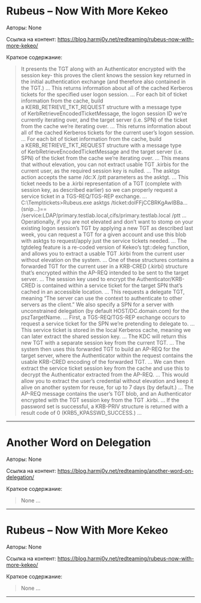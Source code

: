 # Rubeus – Now With More Kekeo

Авторы: 
None

Ссылка на контент: 
https://blog.harmj0y.net/redteaming/rubeus-now-with-more-kekeo/

Краткое содержание: 

<blockquote>
It presents the TGT along with an Authenticator encrypted with the session key- this proves the client knows the session key returned in the initial authentication exchange (and therefore also contained in the TGT.)       ...        This returns information about all of the cached Kerberos tickets for the specified user logon session.       ...        For each bit of ticket information from the cache, build a KERB_RETRIEVE_TKT_REQUEST structure with a message type of KerbRetrieveEncodedTicketMessage, the logon session ID we’re currently iterating over, and the target server (i.e. SPN) of the ticket from the cache we’re iterating over.       ...        This returns information about all of the cached Kerberos tickets for the current user’s logon session.       ...        For each bit of ticket information from the cache, build a KERB_RETRIEVE_TKT_REQUEST structure with a message type of KerbRetrieveEncodedTicketMessage and the target server (i.e. SPN) of the ticket from the cache we’re iterating over.       ...        This means that without elevation, you can not extract usable TGT .kirbis for the current user, as the required session key is nulled.       ...        The asktgs action accepts the same /dc:X /ptt parameters as the asktgt.       ...        This ticket needs to be a .kirbi representation of a TGT (complete with session key, as described earlier) so we can properly request a service ticket in a TGS-REQ/TGS-REP exchange.       ...        C:\Temp\tickets>Rubeus.exe asktgs /ticket:doIFFjCCBRKgAwIBBa...(snip...)== /service:LDAP/primary.testlab.local,cifs/primary.testlab.local /ptt       ...        Operationally, if you are not elevated and don’t want to stomp on your existing logon session’s TGT by applying a new TGT as described last week, you can request a TGT for a given account and use this blob with asktgs to request/apply just the service tickets needed.       ...        The tgtdeleg feature is a re-coded version of Kekeo’s tgt::deleg function, and allows you to extract a usable TGT .kirbi from the current user without elevation on the system.       ...        One of these structures contains a forwarded TGT for the current user in a KRB-CRED (.kirbi) structure that’s encrypted within the AP-REQ intended to be sent to the target server.       ...        The session key used to encrypt the Authenticator/KRB-CRED is contained within a service ticket for the target SPN that’s cached in an accessible location.       ...        This requests a delegate TGT, meaning “The server can use the context to authenticate to other servers as the client.” We also specify a SPN for a server with unconstrained delegation (by default HOST/DC.domain.com) for the pszTargetName.       ...        First, a TGS-REQ/TGS-REP exchange occurs to request a service ticket for the SPN we’re pretending to delegate to.       ...        This service ticket is stored in the local Kerberos cache, meaning we can later extract the shared session key.       ...        The KDC will return this new TGT with a separate session key from the current TGT.       ...        The system then uses this forwarded TGT to build an AP-REQ for the target server, where the Authenticator within the request contains the usable KRB-CRED encoding of the forwarded TGT.       ...        We can then extract the service ticket session key from the cache and use this to decrypt the Authenticator extracted from the AP-REQ.       ...        This would allow you to extract the user’s credential without elevation and keep it alive on another system for reuse, for up to 7 days (by default.)       ...        The AP-REQ message contains the user’s TGT blob, and an Authenticator encrypted with the TGT session key from the TGT .kirbi.       ...        If the password set is successful, a KRB-PRIV structure is returned with a result code of 0 (KRB5_KPASSWD_SUCCESS.)       ...       
</blockquote>

---

# Another Word on Delegation

Авторы: 
None

Ссылка на контент: 
https://blog.harmj0y.net/redteaming/another-word-on-delegation/

Краткое содержание: 

<blockquote>
None       ...       
</blockquote>

---

# Rubeus – Now With More Kekeo

Авторы: 
None

Ссылка на контент: 
https://blog.harmj0y.net/redteaming/rubeus-now-with-more-kekeo/

Краткое содержание: 

<blockquote>
None       ...       
</blockquote>

---

